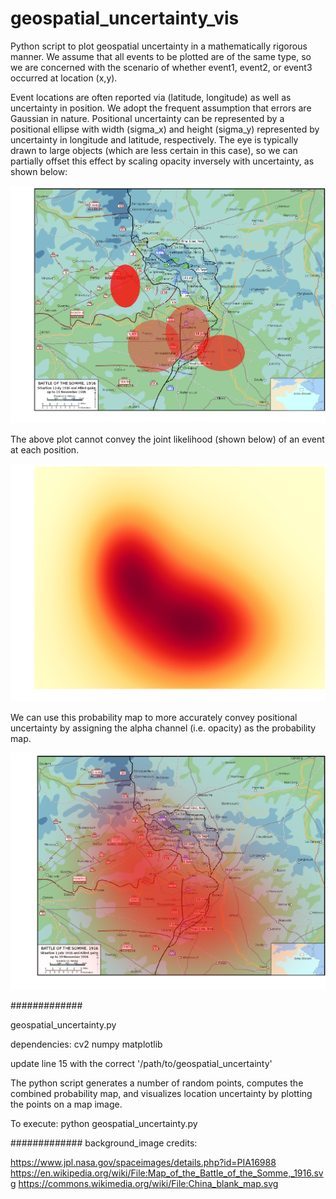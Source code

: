 # geospatial_uncertainty_vis

Python script to plot geospatial uncertainty in a mathematically rigorous manner.  We assume that all events to be plotted are of the same type, so we are concerned with the scenario of whether event1, event2, or event3 occurred at location (x,y).

Event locations are often reported via (latitude, longitude) as well as uncertainty in position.  We adopt the frequent assumption that errors are Gaussian in nature.  Positional uncertainty can be represented by a positional ellipse with width (sigma_x) and height (sigma_y) represented by uncertainty in longitude and latitude, respectively.  The eye is typically drawn to large objects (which are less certain in this case), so we can partially offset this effect by scaling opacity inversely with uncertainty, as shown below:

![Alt text](/example_plots/ellipse_uncertainty.png?raw=true "Optional Title")

The above plot cannot convey the joint likelihood (shown below) of an event at each position.  

![Alt text](/example_plots/gauss_probability_map.png?raw=true "Optional Title")

We can use this probability map to more accurately convey positional uncertainty by assigning the alpha channel (i.e. opacity) as the probability map. 

![Alt text](/example_plots/gauss_uncertainty.png?raw=true "Optional Title")



#############

geospatial_uncertainty.py

dependencies:
  cv2
  numpy
  matplotlib

update line 15 with the correct '/path/to/geospatial_uncertainty'

The python script generates a number of random points, computes the combined probability map, and visualizes location uncertainty by plotting the points on a map image.

To execute:
	python geospatial_uncertainty.py

#############
background_image credits:

https://www.jpl.nasa.gov/spaceimages/details.php?id=PIA16988
https://en.wikipedia.org/wiki/File:Map_of_the_Battle_of_the_Somme,_1916.svg
https://commons.wikimedia.org/wiki/File:China_blank_map.svg
